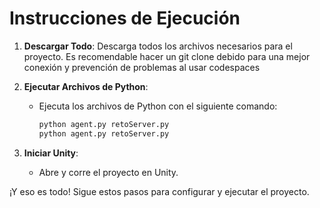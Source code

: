 # Instrucciones de Ejecución

1. **Descargar Todo**: Descarga todos los archivos necesarios para el proyecto. Es recomendable hacer un git clone debido para una mejor conexión y prevención de problemas al usar codespaces

2. **Ejecutar Archivos de Python**:
   - Ejecuta los archivos de Python con el siguiente comando:
     ```bash
     python agent.py retoServer.py
     python agent.py retoServer.py
     ```

3. **Iniciar Unity**:
   - Abre y corre el proyecto en Unity.

¡Y eso es todo! Sigue estos pasos para configurar y ejecutar el proyecto.
